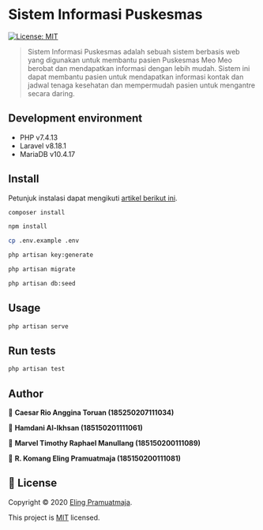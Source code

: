 # Sistem Informasi Puskesmas
[![License: MIT](https://img.shields.io/badge/License-MIT-yellow.svg)](LICENSE)

> Sistem Informasi Puskesmas adalah sebuah sistem berbasis web yang digunakan untuk membantu pasien Puskesmas Meo Meo berobat dan mendapatkan informasi dengan lebih mudah. Sistem ini dapat membantu pasien untuk mendapatkan informasi kontak dan jadwal tenaga kesehatan dan mempermudah pasien untuk mengantre secara daring.

## Development environment

* PHP v7.4.13
* Laravel v8.18.1
* MariaDB v10.4.17


## Install

Petunjuk instalasi dapat mengikuti [artikel berikut ini](https://devmarketer.io/learn/setup-laravel-project-cloned-github-com/).

```sh
composer install

npm install

cp .env.example .env

php artisan key:generate

php artisan migrate

php artisan db:seed
```

## Usage

```sh
php artisan serve
```

## Run tests

```sh
php artisan test
```


## Author

👤 **Caesar Rio Anggina Toruan (185250207111034)**

👤 **Hamdani Al-Ikhsan (185150201111061)**

👤 **Marvel Timothy Raphael Manullang (185150200111089)**

👤 **R. Komang Eling Pramuatmaja (185150200111081)**

## 📝 License

Copyright © 2020 [Eling Pramuatmaja](https://github.com/elingp).

This project is [MIT](LICENSE) licensed.
